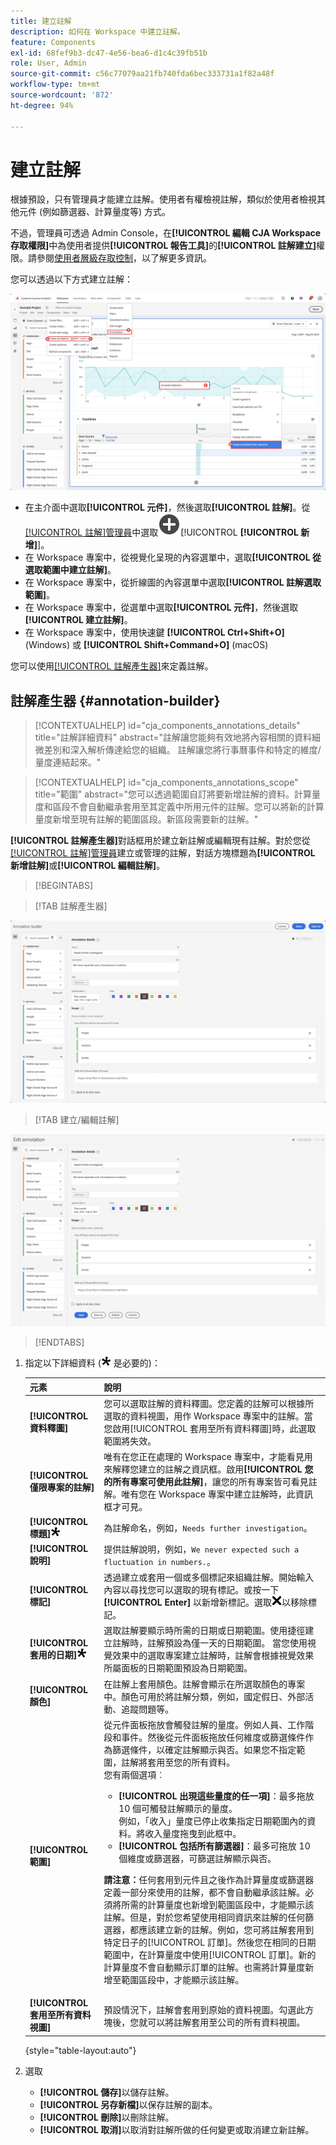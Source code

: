 ```yaml
---
title: 建立註解
description: 如何在 Workspace 中建立註解。
feature: Components
exl-id: 68fef9b3-dc47-4e56-bea6-d1c4c39fb51b
role: User, Admin
source-git-commit: c56c77079aa21fb740fda6bec333731a1f82a48f
workflow-type: tm+mt
source-wordcount: '872'
ht-degree: 94%

---
```


# 建立註解

根據預設，只有管理員才能建立註解。使用者有權檢視註解，類似於使用者檢視其他元件 (例如篩選器、計算量度等) 方式。

不過，管理員可透過 Admin Console，在&#x200B;**[!UICONTROL 編輯 CJA Workspace 存取權限]**&#x200B;中為使用者提供&#x200B;**[!UICONTROL 報告工具]**&#x200B;的&#x200B;**[!UICONTROL 註解建立]**&#x200B;權限。請參閱[使用者層級存取控制](/help/technotes/access-control.md#user-level-access)，以了解更多資訊。

您可以透過以下方式建立註解：

![Create an annotation](assets/create-annotation.png)

* 在主介面中選取&#x200B;**[!UICONTROL 元件]**，然後選取&#x200B;**[!UICONTROL 註解]**。從[[!UICONTROL 註解]管理員](/help/components/annotations/manage-annotations.md)中選取![AddCircle](/help/assets/icons/AddCircle.svg)[!UICONTROL **[!UICONTROL 新增]**]。
* 在 Workspace 專案中，從視覺化呈現的內容選單中，選取&#x200B;**[!UICONTROL 從選取範圍中建立註解]**。
* 在 Workspace 專案中，從折線圖的內容選單中選取&#x200B;**[!UICONTROL 註解選取範圍]**。
* 在 Workspace 專案中，從選單中選取&#x200B;**[!UICONTROL 元件]**，然後選取&#x200B;**[!UICONTROL 建立註解]**。
* 在 Workspace 專案中，使用快速鍵 **[!UICONTROL Ctrl+Shift+O]** (Windows) 或 **[!UICONTROL Shift+Command+O]** (macOS)

您可以使用[[!UICONTROL 註解產生器]](#annotation-builder)來定義註解。

<!-- Should we really mention API here. If so, we can do it all over the place in the docs...
| **Use the [Customer Journey Analytics Annotations API](https://developer.adobe.com/cja-apis/docs/endpoints/annotations/)** | The Customer Journey Analytics Annotations APIs allow you to create, update, or retrieve annotations programmatically through Adobe Developer. These APIs use the same data and methods that Adobe uses inside the product UI. |
-->


## 註解產生器 {#annotation-builder}

<!-- markdownlint-disable MD034 -->

>[!CONTEXTUALHELP]
>id="cja_components_annotations_details"
>title="註解詳細資料"
>abstract="註解讓您能夠有效地將內容相關的資料細微差別和深入解析傳達給您的組織。 註解讓您將行事曆事件和特定的維度/量度連結起來。"

<!-- markdownlint-enable MD034 -->

<!-- markdownlint-disable MD034 -->

>[!CONTEXTUALHELP]
>id="cja_components_annotations_scope"
>title="範圍"
>abstract="您可以透過範圍自訂將要新增註解的資料。計算量度和區段不會自動繼承套用至其定義中所用元件的註解。您可以將新的計算量度新增至現有註解的範圍區段。新區段需要新的註解。"

<!-- markdownlint-enable MD034 -->


**[!UICONTROL 註解產生器]**&#x200B;對話框用於建立新註解或編輯現有註解。對於您從[[!UICONTROL 註解]管理員](/help/components/annotations/manage-annotations.md)建立或管理的註解，對話方塊標題為&#x200B;**[!UICONTROL 新增註解]**&#x200B;或&#x200B;**[!UICONTROL 編輯註解]**。


>[!BEGINTABS]

>[!TAB 註解產生器]

![註解詳細資料視窗，顯示下一節中說明的欄位和選項。](assets/annotation-builder.png)

>[!TAB 建立/編輯註解]

![註解詳細資料視窗，顯示下一節中說明的欄位和選項。](assets/create-edit-annotation.png)

>[!ENDTABS]

1. 指定以下詳細資料 (![Required](/help/assets/icons/Required.svg) 是必要的)：

   | 元素 | 說明 |
   | --- | --- |
   | **[!UICONTROL 資料釋圖]** | 您可以選取註解的資料釋圖。您定義的註解可以根據所選取的資料視圖，用作 Workspace 專案中的註解。當您啟用[!UICONTROL 套用至所有資料釋圖]時，此選取範圍將失效。 |
   | **[!UICONTROL 僅限專案的註解]** | 唯有在您正在處理的 Workspace 專案中，才能看見用來解釋您建立的註解之資訊框。啟用&#x200B;**[!UICONTROL 您的所有專案可使用此註解]**，讓您的所有專案皆可看見註解。唯有您在 Workspace 專案中建立註解時，此資訊框才可見。 |
   | **[!UICONTROL 標題]**![Required](/help/assets/icons/Required.svg) | 為註解命名，例如，`Needs further investigation`。 |
   | **[!UICONTROL 說明]** | 提供註解說明，例如，`We never expected such a fluctuation in numbers.`。 |
   | **[!UICONTROL 標記]** | 透過建立或套用一個或多個標記來組織註解。開始輸入內容以尋找您可以選取的現有標記。或按一下 **[!UICONTROL Enter]** 以新增新標記。選取![CrossSize75](/help/assets/icons/CrossSize75.svg)以移除標記。 |
   | **[!UICONTROL 套用的日期]**![Required](/help/assets/icons/Required.svg) | 選取註解要顯示時所需的日期或日期範圍。使用捷徑建立註解時，註解預設為僅一天的日期範圍。 當您使用視覺效果中的選取專案建立註解時，註解會根據視覺效果所屬面板的日期範圍預設為日期範圍。 |
   | **[!UICONTROL 顏色]** | 在註解上套用顏色。註解會顯示在所選取顏色的專案中。顏色可用於將註解分類，例如，國定假日、外部活動、追蹤問題等。 |
   | **[!UICONTROL 範圍]** | 從元件面板拖放會觸發註解的量度。例如人員、工作階段和事件。然後從元件面板拖放任何維度或篩選條件作為篩選條件，以確定註解顯示與否。如果您不指定範圍，註解將套用至您的所有資料。<br/>您有兩個選項︰<ul><li>**[!UICONTROL 出現這些量度的任一項]**：最多拖放 10 個可觸發註解顯示的量度。<br/>例如，「收入」量度已停止收集指定日期範圍內的資料。將收入量度拖曳到此框中。</li><li>**[!UICONTROL 包括所有篩選器]**：最多可拖放 10 個維度或篩選器，可篩選註解顯示與否。</li></ul><p><p>**請注意：**&#x200B;任何套用到元件且之後作為計算量度或篩選器定義一部分來使用的註解，都不會自動繼承該註解。必須將所需的計算量度也新增到範圍區段中，才能顯示該註解。但是，對於您希望使用相同資訊來註解的任何篩選器，都應該建立新的註解。例如，您可將註解套用到特定日子的[!UICONTROL 訂單]。然後您在相同的日期範圍中，在計算量度中使用[!UICONTROL 訂單]。新的計算量度不會自動顯示訂單的註解。也需將計算量度新增至範圍區段中，才能顯示該註解。 |
   | **[!UICONTROL 套用至所有資料視圖]** | 預設情況下，註解會套用到原始的資料視圖。勾選此方塊後，您就可以將註解套用至公司的所有資料視圖。 |

   {style="table-layout:auto"}

1. 選取
   * **[!UICONTROL 儲存]**&#x200B;以儲存註解。
   * **[!UICONTROL 另存新檔]**&#x200B;以保存註解的副本。
   * **[!UICONTROL 刪除]**&#x200B;以刪除註解。
   * **[!UICONTROL 取消]**&#x200B;以取消對註解所做的任何變更或取消建立新註解。
